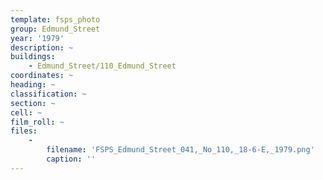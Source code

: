 ```yaml
---
template: fsps_photo
group: Edmund_Street
year: '1979'
description: ~
buildings:
    - Edmund_Street/110_Edmund_Street
coordinates: ~
heading: ~
classification: ~
section: ~
cell: ~
film_roll: ~
files:
    -
        filename: 'FSPS_Edmund_Street_041,_No_110,_18-6-E,_1979.png'
        caption: ''
---
```


